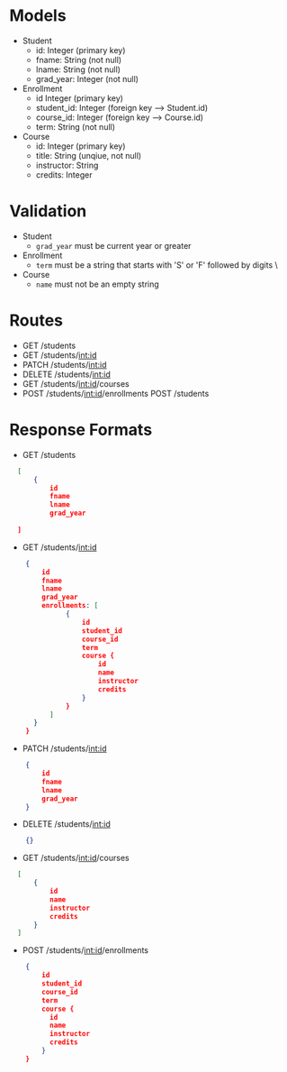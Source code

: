 # Models

 - Student
    - id:         Integer (primary key)
    - fname:      String (not null)
    - lname:      String (not null)
    - grad_year:  Integer (not null)
 - Enrollment
    - id          Integer (primary key)
    - student_id: Integer (foreign key --> Student.id) 
    - course_id:  Integer (foreign key --> Course.id) 
    - term:       String (not null)
 - Course
    - id:         Integer (primary key)
    - title:       String (unqiue, not null)
    - instructor: String 
    - credits:    Integer
# Validation

  - Student
    - `grad_year` must be current year or greater
  - Enrollment
    - `term` must be a string that starts with 'S' or 'F' followed by digits \
  - Course
    - `name` must not be an empty string
# Routes

  - GET /students
  - GET /students/<int:id>
  - PATCH /students/<int:id>
  - DELETE /students/<int:id>
  - GET /students/<int:id>/courses
  - POST /students/<int:id>/enrollments
    POST /students

# Response Formats

  - GET /students
  ```json
    [
        {
            id
            fname
            lname
            grad_year
            
    ]
  ```
  - GET /students/<int:id>
  ```json
      {
          id
          fname
          lname
          grad_year
          enrollments: [
                {
                    id
                    student_id
                    course_id
                    term
                    course {
                        id
                        name
                        instructor
                        credits
                    }
                }
            ]
        }
      }
  ```
  - PATCH /students/<int:id>
  ```json
      {
          id
          fname
          lname
          grad_year
      }
  ```

  - DELETE /students/<int:id>
  ```json
      {}
  ```
  - GET /students/<int:id>/courses
  ```json
    [
        {
            id
            name
            instructor
            credits
        }
    ]

  ```
  - POST /students/<int:id>/enrollments
  ```json
      {
          id
          student_id
          course_id
          term
          course {
            id
            name
            instructor
            credits
          }
      }
  ```